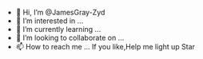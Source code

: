- 👋 Hi, I’m @JamesGray-Zyd
- 👀 I’m interested in ...
- 🌱 I’m currently learning ...
- 💞️ I’m looking to collaborate on ...
- 📫 How to reach me ...
If you like,Help me light up Star
<!---
JamesGray-Zyd/JamesGray-Zyd is a ✨ special ✨ repository because its `README.md` (this file) appears on your GitHub profile.
You can click the Preview link to take a look at your changes.
--->
